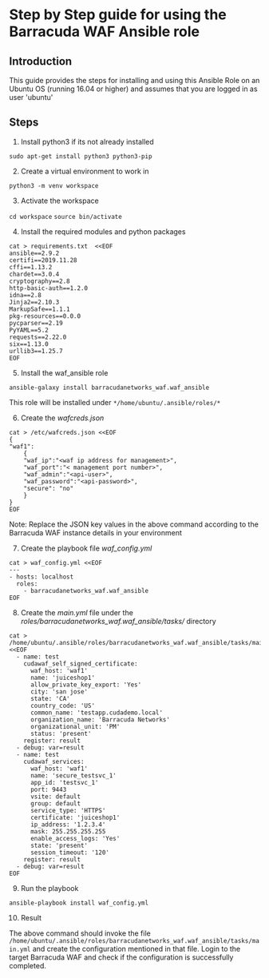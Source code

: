 # Step by Step guide for using the Barracuda WAF Ansible role

Introduction
------------

This guide provides the steps for installing and using this Ansible Role on an Ubuntu OS (running 16.04 or higher) and assumes that you are logged in as user 'ubuntu'

Steps
-----
1. Install python3 if its not already installed

```sudo apt-get install python3 python3-pip```

2. Create a virtual environment to work in

```python3 -m venv workspace```

3. Activate the workspace

```cd workspace```
```source bin/activate```

4. Install the required modules and python packages

```
cat > requirements.txt  <<EOF
ansible==2.9.2
certifi==2019.11.28
cffi==1.13.2
chardet==3.0.4
cryptography==2.8
http-basic-auth==1.2.0
idna==2.8
Jinja2==2.10.3
MarkupSafe==1.1.1
pkg-resources==0.0.0
pycparser==2.19
PyYAML==5.2
requests==2.22.0
six==1.13.0
urllib3==1.25.7
EOF
```
5. Install the waf_ansible role

```ansible-galaxy install barracudanetworks_waf.waf_ansible```

This role will be installed under ``` */home/ubuntu/.ansible/roles/* ```

6. Create the *wafcreds.json*

```
cat > /etc/wafcreds.json <<EOF
{
"waf1":
	{
	"waf_ip":"<waf ip address for management>",
	"waf_port":"< management port number>",
	"waf_admin":"<api-user>",
	"waf_password":"<api-password>",
	"secure": "no"
	}
}
EOF
```
Note: Replace the JSON key values in the above command according to the Barracuda WAF instance details in your environment

7. Create the playbook file *waf_config.yml*

```
cat > waf_config.yml <<EOF
---
- hosts: localhost
  roles:
    - barracudanetworks_waf.waf_ansible
EOF
```

8. Create the *main.yml* file under the *roles/barracudanetworks_waf.waf_ansible/tasks/* directory

```
cat > /home/ubuntu/.ansible/roles/barracudanetworks_waf.waf_ansible/tasks/main.yml <<EOF
  - name: test 
    cudawaf_self_signed_certificate:
      waf_host: 'waf1'
      name: 'juiceshop1'
      allow_private_key_export: 'Yes'
      city: 'san jose'
      state: 'CA'
      country_code: 'US'
      common_name: 'testapp.cudademo.local'
      organization_name: 'Barracuda Networks'
      organizational_unit: 'PM'
      status: 'present' 
    register: result
  - debug: var=result
  - name: test 
    cudawaf_services:
      waf_host: 'waf1'
      name: 'secure_testsvc_1'
      app_id: 'testsvc_1'
      port: 9443
      vsite: default
      group: default
      service_type: 'HTTPS'
      certificate: 'juiceshop1'
      ip_address: '1.2.3.4'
      mask: 255.255.255.255
      enable_access_logs: 'Yes'
      state: 'present'
      session_timeout: '120'
    register: result
  - debug: var=result
EOF
```
9. Run the playbook

```ansible-playbook install waf_config.yml```

10. Result

The above command should invoke the file ```/home/ubuntu/.ansible/roles/barracudanetworks_waf.waf_ansible/tasks/main.yml``` and create the configuration mentioned in that file. Login to the target Barracuda WAF and check if the configuration is successfully completed.

